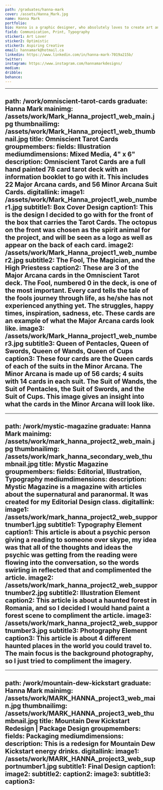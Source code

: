 ```yaml
---
path: /graduates/hanna-mark
cover: /assets/Hanna_Mark.jpg
name: Hanna Mark
portfolio:
bio: Hanna is a graphic designer, who absolutely loves to create art and illustrations on the side. Hanna is inspired by nature and loves to create from what she sees in the beautiful Canadian landscape. It is such an interesting process morphing the art of graphic design as well as visual art and mixed media together to create something unique that has not been seen before. It is so important to stay spontaneous and throw yourself into a design, and think about the technical aspects of it later. That way you end up with a unique design that you can then focus on making into something substantial later. Hanna hopes to be able to continue designing unique works of art throughout her career.
field: Communication, Print, Typography
sticker1: Art Lover
sticker2: Optimistic
sticker3: Aspiring Creative
email: hannamark@hotmail.ca
linkedin: https://www.linkedin.com/in/hanna-mark-7019a215b/
twitter: 
instagram: https://www.instagram.com/hannamarkdesigns/
medium: 
dribble: 
behance: 
---
```


---
path: /work/omniscient-tarot-cards
graduate: Hanna Mark
mainimg: /assets/work/Mark_Hanna_project1_web_main.jpg
thumbnailimg: /assets/work/Mark_Hanna_project1_web_thumbnail.jpg
title: Omniscient Tarot Cards
groupmembers: 
fields: Illustration
mediumdimensions: Mixed Media, 4" x 6"
description: Omniscient Tarot Cards are a full hand painted 78 card tarot deck with an information booklet to go with it. This includes 22 Major Arcana cards, and 56 Minor Arcana Suit Cards.
digitallink: 
image1: /assets/work/Mark_Hanna_project1_web_number1.jpg
subtitle1: Box Cover Design
caption1: This is the design I decided to go with for the front of the box that carries the Tarot Cards. The octopus on the front was chosen as the spirit animal for the project, and will be seen as a logo as well as appear on the back of each card.
image2: /assets/work/Mark_Hanna_project1_web_number2.jpg
subtitle2: The Fool, The Magician, and the High Priestess
caption2: These are 3 of the Major Arcana cards in the Omniscient Tarot deck. The Fool, numbered 0 in the deck, is one of the most important. Every card tells the tale of the fools journey through life, as he/she has not experienced anything yet. The struggles, happy times, inspiration, sadness, etc. These cards are an example of what the Major Arcana cards look like.
image3: /assets/work/Mark_Hanna_project1_web_number3.jpg
subtitle3: Queen of Pentacles, Queen of Swords, Queen of Wands, Queen of Cups
caption3: These four cards are the Queen cards of each of the suits in the Minor Arcana. The Minor Arcana is made up of 56 cards; 4 suits with 14 cards in each suit. The Suit of Wands, the Suit of Pentacles, the Suit of Swords, and the Suit of Cups. This image gives an insight into what the cards in the Minor Arcana will look like.
---

---
path: /work/mystic-magazine
graduate: Hanna Mark
mainimg: /assets/work/mark_hanna_project2_web_main.jpg
thumbnailimg: /assets/work/mark_hanna_secondary_web_thumbnail.jpg
title: Mystic Magazine
groupmembers: 
fields: Editorial, Illustration, Typography
mediumdimensions: 
description: Mystic Magazine is a magazine with articles about the supernatural and paranormal. It was created for my Editorial Design class.
digitallink: 
image1: /assets/work/mark_hanna_project2_web_supportnumber1.jpg
subtitle1: Typography Element
caption1: This article is about a psychic person giving a reading to someone over skype, my idea was that all of the thoughts and ideas the psychic was getting from the reading were flowing into the conversation, so the words swirling in reflected that and complimented the article.
image2: /assets/work/mark_hanna_project2_web_supportnumber2.jpg
subtitle2: Illustration Element
caption2: This article is about a haunted forest in Romania, and so I decided I would hand paint a forest scene to compliment the article.
image3: /assets/work/mark_hanna_project2_web_supportnumber3.jpg
subtitle3: Photography Element
caption3: This article is about 4 different haunted places in the world you could travel to. The main focus is the background photography, so I just tried to compliment the imagery.
---

---
path: /work/mountain-dew-kickstart
graduate: Hanna Mark
mainimg: /assets/work/MARK_HANNA_project3_web_main.jpg
thumbnailimg: /assets/work/MARK_HANNA_project3_web_thumbnail.jpg
title: Mountain Dew Kickstart Redesign | Package Design 
groupmembers: 
fields: Packaging
mediumdimensions: 
description: This is a redesign for Mountain Dew Kickstart energy drinks.
digitallink: 
image1: /assets/work/MARK_HANNA_project3_web_supportnumber1.jpg
subtitle1: Final Design
caption1: 
image2:
subtitle2: 
caption2: 
image3:
subtitle3: 
caption3: 
---
